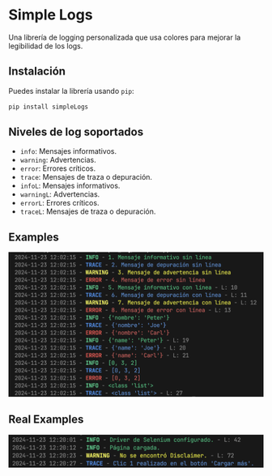 # Simple Logs

Una librería de logging personalizada que usa colores para mejorar la legibilidad de los logs.

## Instalación
Puedes instalar la librería usando `pip`:

```bash
pip install simpleLogs
```

## Niveles de log soportados
- `info`: Mensajes informativos.
- `warning`: Advertencias.
- `error`: Errores críticos.
- `trace`: Mensajes de traza o depuración.
- `infoL`: Mensajes informativos.
- `warningL`: Advertencias.
- `errorL`: Errores críticos.
- `traceL`: Mensajes de traza o depuración.

## Examples
![alt text](/examples/example_terminal.png)

## Real Examples
![alt text](/examples/real_ex.png)